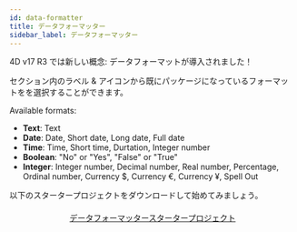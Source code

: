 ```yaml
---
id: data-formatter
title: データフォーマッター
sidebar_label: データフォーマッター
---
```

4D v17 R3 では新しい概念: データフォーマットが導入されました！

セクション内のラベル & アイコンから既にパッケージになっているフォーマットをを選択することができます。<div class = "tips"> 

Available formats:

* **Text**: Text
* **Date**: Date, Short date, Long date, Full date
* **Time**: Time, Short time, Durtation, Integer number
* **Boolean**: "No" or "Yes", "False" or "True"
* **Integer**: Integer number, Decimal number, Real number, Percentage, Ordinal number, Currency $, Currency €, Currency ¥, Spell Out</div> 

以下のスタータープロジェクトをダウンロードして始めてみましょう。

<div style="text-align: center; margin-top: 20px">
  <p>
    

<a class="button"
href="../assets/data-formatter/BankingApp.zip">データフォーマッタースタータープロジェクト</a>

  </p>
</div>